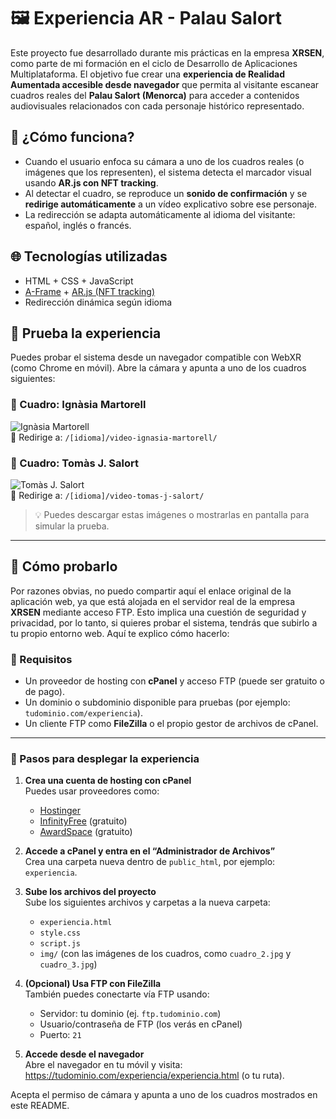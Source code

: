 # 🖼️ Experiencia AR - Palau Salort

Este proyecto fue desarrollado durante mis prácticas en la empresa **XRSEN**, como parte de mi formación en el ciclo de Desarrollo de Aplicaciones Multiplataforma. El objetivo fue crear una **experiencia de Realidad Aumentada accesible desde navegador** que permita al visitante escanear cuadros reales del **Palau Salort (Menorca)** para acceder a contenidos audiovisuales relacionados con cada personaje histórico representado.

## 🎯 ¿Cómo funciona?

- Cuando el usuario enfoca su cámara a uno de los cuadros reales (o imágenes que los representen), el sistema detecta el marcador visual usando **AR.js con NFT tracking**.
- Al detectar el cuadro, se reproduce un **sonido de confirmación** y se **redirige automáticamente** a un vídeo explicativo sobre ese personaje.
- La redirección se adapta automáticamente al idioma del visitante: español, inglés o francés.

## 🌐 Tecnologías utilizadas

- HTML + CSS + JavaScript
- [A-Frame](https://aframe.io/) + [AR.js (NFT tracking)](https://github.com/AR-js-org/AR.js)
- Redirección dinámica según idioma

## 🧪 Prueba la experiencia

Puedes probar el sistema desde un navegador compatible con WebXR (como Chrome en móvil). Abre la cámara y apunta a uno de los cuadros siguientes:

### 📌 Cuadro: Ignàsia Martorell
![Ignàsia Martorell](./img/cuadro_2.jpg)  
🔗 Redirige a: `/[idioma]/video-ignasia-martorell/`

### 📌 Cuadro: Tomàs J. Salort
![Tomàs J. Salort](./img/cuadro_3.jpg)  
🔗 Redirige a: `/[idioma]/video-tomas-j-salort/`

> 💡 Puedes descargar estas imágenes o mostrarlas en pantalla para simular la prueba.

---

## 🚀 Cómo probarlo

Por razones obvias, no puedo compartir aquí el enlace original de la aplicación web, ya que está alojada en el servidor real de la empresa **XRSEN** mediante acceso FTP. Esto implica una cuestión de seguridad y privacidad, por lo tanto, si quieres probar el sistema, tendrás que subirlo a tu propio entorno web. Aquí te explico cómo hacerlo:

### 🧭 Requisitos

- Un proveedor de hosting con **cPanel** y acceso FTP (puede ser gratuito o de pago).
- Un dominio o subdominio disponible para pruebas (por ejemplo: `tudominio.com/experiencia`).
- Un cliente FTP como **FileZilla** o el propio gestor de archivos de cPanel.

---

### 🔨 Pasos para desplegar la experiencia

1. **Crea una cuenta de hosting con cPanel**  
   Puedes usar proveedores como:
   - [Hostinger](https://www.hostinger.es/)
   - [InfinityFree](https://www.infinityfree.net/) (gratuito)
   - [AwardSpace](https://www.awardspace.com/) (gratuito)

2. **Accede a cPanel y entra en el “Administrador de Archivos”**  
   Crea una carpeta nueva dentro de `public_html`, por ejemplo: `experiencia`.

3. **Sube los archivos del proyecto**  
   Sube los siguientes archivos y carpetas a la nueva carpeta:
   - `experiencia.html`
   - `style.css`
   - `script.js`
   - `img/` (con las imágenes de los cuadros, como `cuadro_2.jpg` y `cuadro_3.jpg`)

4. **(Opcional) Usa FTP con FileZilla**  
   También puedes conectarte vía FTP usando:
   - Servidor: tu dominio (ej. `ftp.tudominio.com`)
   - Usuario/contraseña de FTP (los verás en cPanel)
   - Puerto: `21`

5. **Accede desde el navegador**  
   Abre el navegador en tu móvil y visita: https://tudominio.com/experiencia/experiencia.html (o tu ruta).
   
Acepta el permiso de cámara y apunta a uno de los cuadros mostrados en este README.
